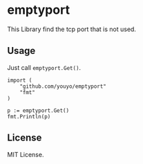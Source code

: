 # emptyport

This Library find the tcp port that is not used.

## Usage

Just call `emptyport.Get()`.

```
import (
	"github.com/youyo/emptyport"
	"fmt"
)

p := emptyport.Get()
fmt.Println(p)
```

## License

MIT License.
